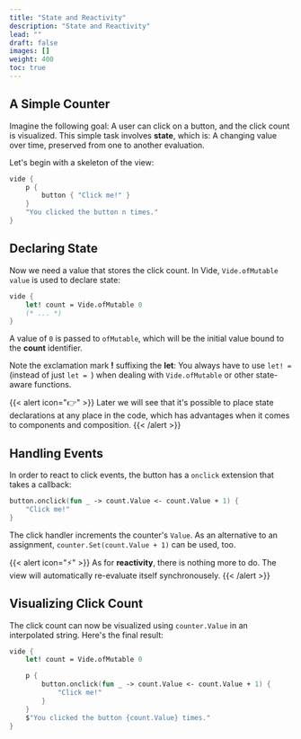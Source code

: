 ```yaml
---
title: "State and Reactivity"
description: "State and Reactivity"
lead: ""
draft: false
images: []
weight: 400
toc: true
---
```


## A Simple Counter

Imagine the following goal: A user can click on a button, and the click count is visualized. This simple task involves **state**, which is: A changing value over time, preserved from one to another evaluation.

Let's begin with a skeleton of the view:

```fsharp
vide {
    p {
        button { "Click me!" }
    }
    "You clicked the button n times."
}
```

## Declaring State

Now we need a value that stores the click count. In Vide, `Vide.ofMutable value` is used to declare state:


```fsharp
vide {
    let! count = Vide.ofMutable 0
    (* ... *)
}
```

A value of `0` is passed to `ofMutable`, which will be the initial value bound to the **count** identifier.

Note the exclamation mark **!** suffixing the **let**: You always have to use `let! = ` (instead of just `let = `) when dealing with `Vide.ofMutable` or other state-aware functions.

{{< alert icon="👉" >}}
Later we will see that it's possible to place state declarations at any place in the code, which has advantages when it comes to components and composition.
{{< /alert >}}


## Handling Events

In order to react to click events, the button has a `onclick` extension that takes a callback:

```fsharp
button.onclick(fun _ -> count.Value <- count.Value + 1) {
    "Click me!"
}
```

The click handler increments the counter's `Value`. As an alternative to an assignment, `counter.Set(count.Value + 1)` can be used, too.

{{< alert icon="⚡" >}}
As for **reactivity**, there is nothing more to do. The view will automatically re-evaluate itself synchronousely.
{{< /alert >}}

## Visualizing Click Count

The click count can now be visualized using `counter.Value` in an interpolated string. Here's the final result:

```fsharp
vide {
    let! count = Vide.ofMutable 0

    p {
        button.onclick(fun _ -> count.Value <- count.Value + 1) {
            "Click me!"
        }
    }
    $"You clicked the button {count.Value} times."
}
```
